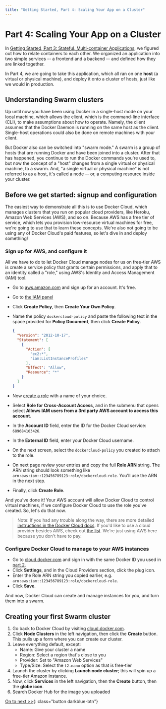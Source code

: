 ```yaml
---
title: "Getting Started, Part 4: Scaling Your App on a Cluster"
---
```


# Part 4: Scaling Your App on a Cluster

In [Getting Started, Part 3: Stateful, Multi-container Applications](part3.md),
we figured out how to relate containers to each other. We organized an
application into two simple services -- a frontend and a backend -- and defined
how they are linked together.

In Part 4, we are going to take this application, which all ran on one **host**
(a virtual or physical machine), and deploy it onto a cluster of hosts, just
like we would in production.

## Understanding Swarm clusters

Up until now you have been using Docker in a single-host mode on your local
machine, which allows the client, which is the command-line interface (CLI), to
make assumptions about how to operate. Namely, the client assumes that the
Docker Daemon is running on the same host as the client. Single-host operations
could also be done on remote machines with your client.

But Docker also can be switched into "swarm mode." A swarm is a group of hosts
that are running Docker and have been joined into a cluster. After that has
happened, you continue to run the Docker commands you're used to, but now the
concept of a "host" changes from a single virtual or physical machine, to a
swarm. And, "a single virtual or physical machine" is not referred to as a host,
it's called a node -- or, a computing resource inside your cluster.

## Before we get started: signup and configuration

The easiest way to demonstrate all this is to use Docker Cloud, which manages
clusters that you run on popular cloud providers, like Heroku, Amazon Web
Services (AWS), and so on. Because AWS has a free tier of service, which lets
you provision low-resource virtual machines for free, we're going to use that
to learn these concepts. We're also not going to be using any of Docker Cloud's
paid features, so let's dive in and deploy something!

### Sign up for AWS, and configure it

All we have to do to let Docker Cloud manage nodes for us on free-tier AWS is
create a service policy that grants certain permissions, and apply that to an
identity called a "role," using AWS's Identity and Access Management (IAM) tool.

-   Go to [aws.amazon.com](https://aws.amazon.com) and sign up for an account. It's free.
-   Go to [the IAM panel](https://console.aws.amazon.com/iam/home#policies)
-   Click **Create Policy**, then **Create Your Own Policy**.
-   Name the policy `dockercloud-policy` and paste the following text in the
    space provided for **Policy Document**, then click **Create Policy**.

    ```json
    {
      "Version": "2012-10-17",
      "Statement": [
        {
          "Action": [
            "ec2:*",
            "iam:ListInstanceProfiles"
          ],
          "Effect": "Allow",
          "Resource": "*"
        }
      ]
    }
    ```
-   Now [create a role](https://console.aws.amazon.com/iam/home#roles) with a name
    of your choice.
-   Select **Role for Cross-Account Access**, and in the submenu that opens select **Allows IAM users from a 3rd party AWS account to access this account**.
-   In the **Account ID** field, enter the ID for the Docker Cloud service: `689684103426`.
-   In the **External ID** field, enter your Docker Cloud username.
-   On the next screen, select the `dockercloud-policy` you created to attach to the role.
-   On next page review your entries and copy the full **Role ARN** string. The
    ARN string should look something like `arn:aws:iam::123456789123:role/dockercloud-role`. You'll use the ARN in the next step.
-   Finally, click **Create Role**.

And you've done it! Your AWS account will allow Docker Cloud to control
virtual machines, if we configure Docker Cloud to use the role you've created.
So, let's do that now.

> Note: If you had any trouble along the way, there are more detailed
  [instructions in the Docker Cloud docs](/docker-cloud/infrastructure/link-aws.md).
  If you'd like to use a cloud provider besides AWS, check out
  [the list](/docker-cloud/infrastructure/index.md). We're just using AWS here
  because you don't have to pay.

### Configure Docker Cloud to manage to your AWS instances

- Go to [cloud.docker.com](http://cloud.docker.com) and sign in with the
  same Docker ID you used in [part 2](/getting-started/part2.md).
- Click **Settings**, and in the Cloud Providers section, click the plug icon.
- Enter the Role ARN string you copied earlier, e.g. `arn:aws:iam::123456789123:role/dockercloud-role`.
- Click **Save**.

And now, Docker Cloud can create and manage instances for you, and turn them
into a swarm.

## Creating your first Swarm cluster

1.  Go back to Docker Cloud by visiting [cloud.docker.com](https://cloud.docker.com).
2.  Click **Node Clusters** in the left navigation, then click the **Create** button.
    This pulls up a form where you can create our cluster.
3.  Leave everything default, except:
    - Name: Give your cluster a name
    - Region: Select a region that's close to you
    - Provider: Set to "Amazon Web Services"
    - Type/Size: Select the `t2.nano` option as that is free-tier
4.  Launch the cluster by clicking **Launch node cluster**; this will spin
    up a free-tier Amazon instance.
5.  Now, click **Services** in the left navigation, then the **Create** button,
    then the **globe icon**.
6.  Search Docker Hub for the image you uploaded


[On to next >>](part5.md){: class="button darkblue-btn"}
